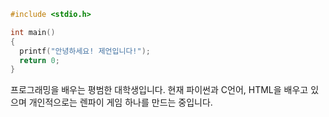 ```c
#include <stdio.h>

int main()
{
  printf("안녕하세요! 제언입니다!");
  return 0;
}
```

프로그래밍을 배우는 평범한 대학생입니다. 현재 파이썬과 C언어, HTML을 배우고 있으며 개인적으로는 렌파이 게임 하나를 만드는 중입니다.

<!---
ZEUN-B174/ZEUN-B174 is a ✨ special ✨ repository because its `README.md` (this file) appears on your GitHub profile.
You can click the Preview link to take a look at your changes.
--->

